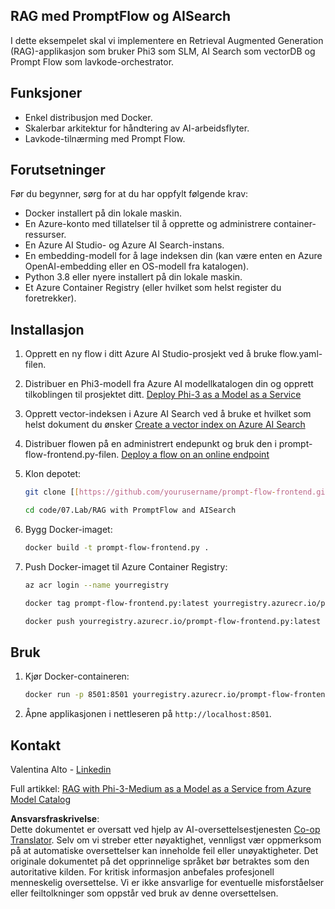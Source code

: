 <!--
CO_OP_TRANSLATOR_METADATA:
{
  "original_hash": "8ec74e4a49934dad78bc52dcb898359c",
  "translation_date": "2025-05-09T05:13:07+00:00",
  "source_file": "code/07.Lab/RAG_with_PromptFlow_and_AISearch/README.md",
  "language_code": "no"
}
-->
## RAG med PromptFlow og AISearch

I dette eksempelet skal vi implementere en Retrieval Augmented Generation (RAG)-applikasjon som bruker Phi3 som SLM, AI Search som vectorDB og Prompt Flow som lavkode-orchestrator.

## Funksjoner

- Enkel distribusjon med Docker.
- Skalerbar arkitektur for håndtering av AI-arbeidsflyter.
- Lavkode-tilnærming med Prompt Flow.

## Forutsetninger

Før du begynner, sørg for at du har oppfylt følgende krav:

- Docker installert på din lokale maskin.
- En Azure-konto med tillatelser til å opprette og administrere container-ressurser.
- En Azure AI Studio- og Azure AI Search-instans.
- En embedding-modell for å lage indeksen din (kan være enten en Azure OpenAI-embedding eller en OS-modell fra katalogen).
- Python 3.8 eller nyere installert på din lokale maskin.
- Et Azure Container Registry (eller hvilket som helst register du foretrekker).

## Installasjon

1. Opprett en ny flow i ditt Azure AI Studio-prosjekt ved å bruke flow.yaml-filen.
2. Distribuer en Phi3-modell fra Azure AI modellkatalogen din og opprett tilkoblingen til prosjektet ditt. [Deploy Phi-3 as a Model as a Service](https://learn.microsoft.com/azure/machine-learning/how-to-deploy-models-phi-3?view=azureml-api-2&tabs=phi-3-mini)
3. Opprett vector-indeksen i Azure AI Search ved å bruke et hvilket som helst dokument du ønsker [Create a vector index on Azure AI Search](https://learn.microsoft.com/azure/search/search-how-to-create-search-index?tabs=portal)
4. Distribuer flowen på en administrert endepunkt og bruk den i prompt-flow-frontend.py-filen. [Deploy a flow on an online endpoint](https://learn.microsoft.com/azure/ai-studio/how-to/flow-deploy)
5. Klon depotet:

    ```sh
    git clone [[https://github.com/yourusername/prompt-flow-frontend.git](https://github.com/microsoft/Phi-3CookBook.git)](https://github.com/microsoft/Phi-3CookBook.git)
    
    cd code/07.Lab/RAG with PromptFlow and AISearch
    ```

6. Bygg Docker-imaget:

    ```sh
    docker build -t prompt-flow-frontend.py .
    ```

7. Push Docker-imaget til Azure Container Registry:

    ```sh
    az acr login --name yourregistry
    
    docker tag prompt-flow-frontend.py:latest yourregistry.azurecr.io/prompt-flow-frontend.py:latest
    
    docker push yourregistry.azurecr.io/prompt-flow-frontend.py:latest
    ```

## Bruk

1. Kjør Docker-containeren:

    ```sh
    docker run -p 8501:8501 yourregistry.azurecr.io/prompt-flow-frontend.py:latest
    ```

2. Åpne applikasjonen i nettleseren på `http://localhost:8501`.

## Kontakt

Valentina Alto - [Linkedin](https://www.linkedin.com/in/valentina-alto-6a0590148/)

Full artikkel: [RAG with Phi-3-Medium as a Model as a Service from Azure Model Catalog](https://medium.com/@valentinaalto/rag-with-phi-3-medium-as-a-model-as-a-service-from-azure-model-catalog-62e1411948f3)

**Ansvarsfraskrivelse**:  
Dette dokumentet er oversatt ved hjelp av AI-oversettelsestjenesten [Co-op Translator](https://github.com/Azure/co-op-translator). Selv om vi streber etter nøyaktighet, vennligst vær oppmerksom på at automatiske oversettelser kan inneholde feil eller unøyaktigheter. Det originale dokumentet på det opprinnelige språket bør betraktes som den autoritative kilden. For kritisk informasjon anbefales profesjonell menneskelig oversettelse. Vi er ikke ansvarlige for eventuelle misforståelser eller feiltolkninger som oppstår ved bruk av denne oversettelsen.